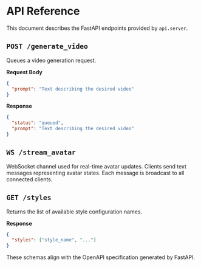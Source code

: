 # API Reference

This document describes the FastAPI endpoints provided by `api.server`.

## `POST /generate_video`

Queues a video generation request.

**Request Body**

```json
{
  "prompt": "Text describing the desired video"
}
```

**Response**

```json
{
  "status": "queued",
  "prompt": "Text describing the desired video"
}
```

## `WS /stream_avatar`

WebSocket channel used for real-time avatar updates. Clients send text
messages representing avatar states. Each message is broadcast to all
connected clients.

## `GET /styles`

Returns the list of available style configuration names.

**Response**

```json
{
  "styles": ["style_name", "..."]
}
```

These schemas align with the OpenAPI specification generated by FastAPI.
